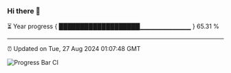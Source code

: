 ### Hi there 👋

⏳ Year progress { ███████████████████▁▁▁▁▁▁▁▁▁▁▁ } 65.31 %

---

⏰ Updated on Tue, 27 Aug 2024 01:07:48 GMT

![Progress Bar CI](https://github.com/JuvenileQ/Progress-Bar-CI/workflows/main/badge.svg)
